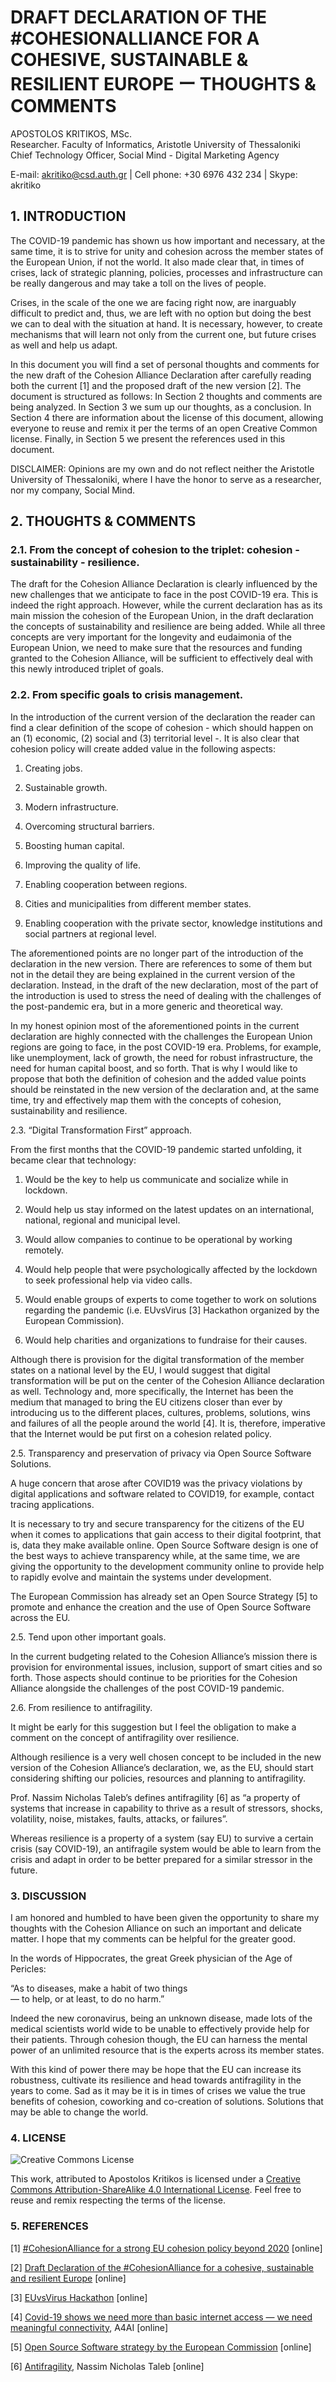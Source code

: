 ﻿# DRAFT DECLARATION OF THE #COHESIONALLIANCE FOR A COHESIVE, SUSTAINABLE & RESILIENT EUROPE  ー THOUGHTS & COMMENTS

APOSTOLOS KRITIKOS, MSc.  
Researcher. Faculty of Informatics, Aristotle University of Thessaloniki  
Chief Technology Officer, Social Mind - Digital Marketing Agency

E-mail: [akritiko@csd.auth.gr](mailto:akritiko@csd.auth.gr) | Cell phone: +30 6976 432 234 | Skype: akritiko

## 1. INTRODUCTION

The COVID-19 pandemic has shown us how important and necessary, at the same time, it is to strive for unity and cohesion across the member states of the European Union, if not the world. It also made clear that, in times of crises, lack of strategic planning, policies, processes and infrastructure can be really dangerous and may take a toll on the lives of people.

Crises, in the scale of the one we are facing right now, are inarguably difficult to predict and, thus, we are left with no option but doing the best we can to deal with the situation at hand. It is necessary, however, to create mechanisms that will learn not only from the current one, but future crises as well and help us adapt.

In this document you will find a set of personal thoughts and comments for the new draft of the Cohesion Alliance Declaration after carefully reading both the current [1] and the proposed draft of the new version [2]. The document is structured as follows: In Section 2 thoughts and comments are being analyzed. In Section 3 we sum up our thoughts, as a conclusion. In Section 4 there are information about the license of this document, allowing everyone to reuse and remix it per the terms of an open Creative Common license. Finally, in Section 5 we present the references used in this document.

DISCLAIMER: Opinions are my own and do not reflect neither the Aristotle University of Thessaloniki, where I have the honor to serve as a researcher, nor my company, Social Mind.

## 2. THOUGHTS & COMMENTS

### 2.1. From the concept of cohesion to the triplet: cohesion - sustainability - resilience.

The draft for the Cohesion Alliance Declaration is clearly influenced by the new challenges that we anticipate to face in the post COVID-19 era. This is indeed the right approach. However, while the current declaration has as its main mission the cohesion of the European Union, in the draft declaration the concepts of sustainability and resilience are being added. While all three concepts are very important for the longevity and eudaimonia of the European Union, we need to make sure that the resources and funding granted to the Cohesion Alliance, will be sufficient to effectively deal with this newly introduced triplet of goals.

### 2.2. From specific goals to crisis management.

In the introduction of the current version of the declaration the reader can find a clear definition of the scope of cohesion - which should happen on an (1) economic, (2) social and (3) territorial level -. It is also clear that cohesion policy will create added value in the following aspects:

1.  Creating jobs.
    
2.  Sustainable growth.
    
3.  Modern infrastructure.
    
4.  Overcoming structural barriers.
    
5.  Boosting human capital.
    
6.  Improving the quality of life.
    
7.  Enabling cooperation between regions.
    
8.  Cities and municipalities from different member states.
    
9.  Enabling cooperation with the private sector, knowledge institutions and social partners at regional level.
    

The aforementioned points are no longer part of the introduction of the declaration in the new version. There are references to some of them but not in the detail they are being explained in the current version of the declaration. Instead, in the draft of the new declaration, most of the part of the introduction is used to stress the need of dealing with the challenges of the post-pandemic era, but in a more generic and theoretical way.

In my honest opinion most of the aforementioned points in the current declaration are highly connected with the challenges the European Union regions are going to face, in the post COVID-19 era. Problems, for example, like unemployment, lack of growth, the need for robust infrastructure, the need for human capital boost, and so forth. That is why I would like to propose that both the definition of cohesion and the added value points should be reinstated in the new version of the declaration and, at the same time, try and effectively map them with the concepts of cohesion, sustainability and resilience.

2.3. “Digital Transformation First” approach.

From the first months that the COVID-19 pandemic started unfolding, it became clear that technology:

1.  Would be the key to help us communicate and socialize while in lockdown.
    
2.  Would help us stay informed on the latest updates on an international, national, regional and municipal level.
    
3.  Would allow companies to continue to be operational by working remotely.
    
4.  Would help people that were psychologically affected by the lockdown to seek professional help via video calls.
    
5.  Would enable groups of experts to come together to work on solutions regarding the pandemic (i.e. EUvsVirus [3] Hackathon organized by the European Commission).
    
6.  Would help charities and organizations to fundraise for their causes.
    

Although there is provision for the digital transformation of the member states on a national level by the EU, I would suggest that digital transformation will be put on the center of the Cohesion Alliance declaration as well. Technology and, more specifically, the Internet has been the medium that managed to bring the EU citizens closer than ever by introducing us to the different places, cultures, problems, solutions, wins and failures of all the people around the world [4]. It is, therefore, imperative that the Internet would be put first on a cohesion related policy.

2.5. Transparency and preservation of privacy via Open Source Software Solutions.

A huge concern that arose after COVID19 was the privacy violations by digital applications and software related to COVID19, for example, contact tracing applications.

It is necessary to try and secure transparency for the citizens of the EU when it comes to applications that gain access to their digital footprint, that is, data they make available online. Open Source Software design is one of the best ways to achieve transparency while, at the same time, we are giving the opportunity to the development community online to provide help to rapidly evolve and maintain the systems under development.

The European Commission has already set an Open Source Strategy [5] to promote and enhance the creation and the use of Open Source Software across the EU.

2.5. Tend upon other important goals.

In the current budgeting related to the Cohesion Alliance’s mission there is provision for environmental issues, inclusion, support of smart cities and so forth. Those aspects should continue to be priorities for the Cohesion Alliance alongside the challenges of the post COVID-19 pandemic.

2.6. From resilience to antifragility.

It might be early for this suggestion but I feel the obligation to make a comment on the concept of antifragility over resilience.

Although resilience is a very well chosen concept to be included in the new version of the Cohesion Alliance’s declaration, we, as the EU, should start considering shifting our policies, resources and planning to antifragility.

Prof. Nassim Nicholas Taleb’s defines antifragility [6] as “a property of systems that increase in capability to thrive as a result of stressors, shocks, volatility, noise, mistakes, faults, attacks, or failures”.

Whereas resilience is a property of a system (say EU) to survive a certain crisis (say COVID-19), an antifragile system would be able to learn from the crisis and adapt in order to be better prepared for a similar stressor in the future.

### 3. DISCUSSION

I am honored and humbled to have been given the opportunity to share my thoughts with the Cohesion Alliance on such an important and delicate matter. I hope that my comments can be helpful for the greater good.

In the words of Hippocrates, the great Greek physician of the Age of Pericles:

“As to diseases, make a habit of two things  
— to help, or at least, to do no harm.”

Indeed the new coronavirus, being an unknown disease, made lots of the medical scientists world wide to be unable to effectively provide help for their patients. Through cohesion though, the EU can harness the mental power of an unlimited resource that is the experts across its member states.

With this kind of power there may be hope that the EU can increase its robustness, cultivate its resilience and head towards antifragility in the years to come. Sad as it may be it is in times of crises we value the true benefits of cohesion, coworking and co-creation of solutions. Solutions that may be able to change the world.

### 4. LICENSE

![Creative Commons License](https://lh4.googleusercontent.com/w-A2UEa0y7tSPpcsnuV7m34BVVP9Jdl1Uzsil4mdUx0_Gg4qxNimix7-2YGuOde9PJWDvie8GSvuThpNBPlxvZqcVpXrR8tF-DKQeHnG7QzbuldT5JgtH0kDatCrSD-YW9kn0Z-d)

This work, attributed to Apostolos Kritikos is licensed under a [Creative Commons Attribution-ShareAlike 4.0 International License](https://creativecommons.org/licenses/by-sa/4.0/). Feel free to reuse and remix respecting the terms of the license.

### 5. REFERENCES

[1] [#CohesionAlliance for a strong EU cohesion policy beyond 2020](https://cor.europa.eu/en/engage/Documents/Cohesion%20Alliance/declaration-cohesion-alliance.pdf) [online]

[2] [Draft Declaration of the #CohesionAlliance for a cohesive, sustainable and resilient Europe](https://cor.europa.eu/en/engage/Documents/Draft_CohesionAlliance_Declaration%202.0.pdf) [online]

[3] [EUvsVirus Hackathon](https://www.euvsvirus.org/) [online]

[4] [Covid-19 shows we need more than basic internet access — we need meaningful connectivity](https://a4ai.org/covid-19-shows-we-need-more-than-basic-internet-access-we-need-meaningful-connectivity/), A4AI [online]

[5] [Open Source Software strategy by the European Commission](https://ec.europa.eu/info/departments/informatics/open-source-software-strategy_en) [online]

[6] [Antifragility](https://en.wikipedia.org/wiki/Antifragility), Nassim Nicholas Taleb [online]
